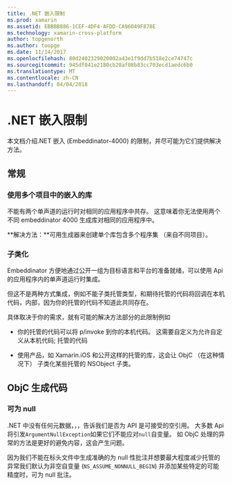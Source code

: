 ```yaml
---
title: .NET 嵌入限制
ms.prod: xamarin
ms.assetid: EBBBB886-1CEF-4DF4-AFDD-CA96049F878E
ms.technology: xamarin-cross-platform
author: topgenorth
ms.author: toopge
ms.date: 11/14/2017
ms.openlocfilehash: 80d2402329020002a43e1f9dd7b518e2ce74747c
ms.sourcegitcommit: 945df041e2180cb20af08b83cc703ecd1aedc6b0
ms.translationtype: MT
ms.contentlocale: zh-CN
ms.lasthandoff: 04/04/2018
---
```

# <a name="net-embedding-limitations"></a>.NET 嵌入限制


本文档介绍.NET 嵌入 (Embeddinator-4000) 的限制，并尽可能为它们提供解决方法。

## <a name="general"></a>常规

### <a name="use-more-than-one-embedded-library-in-a-project"></a>使用多个项目中的嵌入的库

不能有两个单声道的运行时对相同的应用程序中共存。 这意味着你无法使用两个不同 embeddinator 4000 生成库对相同的应用程序中。

**解决方法：**可用生成器来创建单个库包含多个程序集 （来自不同项目）。

### <a name="subclassing"></a>子类化

Embeddinator 方便地通过公开一组为目标语言和平台的准备就绪，可以使用 Api 的应用程序内的单声道运行时集成。

但这不是两种方式集成，例如不能子类托管类型，和期待托管的代码将回调在本机代码，内部，因为你的托管的代码不知道此共同存在。

具体取决于你的需求，就有可能的解决方法部分的此限制例如

* 你的托管的代码可以将 p/invoke 到你的本机代码。 这需要自定义为允许自定义从本机代码; 托管的代码

* 使用产品，如 Xamarin.iOS 和公开这样的托管的库，这会让 ObjC （在这种情况下） 子类化某些托管的 NSObject 子类。


## <a name="objc-generated-code"></a>ObjC 生成代码

### <a name="nullability"></a>可为 null

.NET 中没有任何元数据，，，告诉我们是否为 API 是可接受的空引用。 大多数 Api 将引发`ArgumentNullException`如果它们不能应对`null`自变量。 如 ObjC 处理的异常的方法是更好的避免内容，这会产生问题。

因为我们不能在标头文件中生成准确的为 null 性批注并想要最大程度减少托管的异常我们默认为非空自变量 (`NS_ASSUME_NONNULL_BEGIN`) 并添加某些特定的可能精度时，可为 null 批注。
